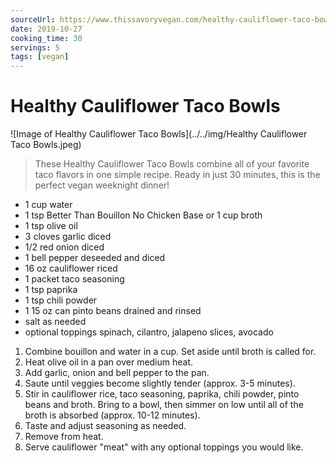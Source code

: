 ```yaml
---
sourceUrl: https://www.thissavoryvegan.com/healthy-cauliflower-taco-bowls/
date: 2019-10-27
cooking_time: 30
servings: 5
tags: [vegan]
---
```

# Healthy Cauliflower Taco Bowls

![Image of Healthy Cauliflower Taco Bowls](../../img/Healthy Cauliflower Taco Bowls.jpeg)

> These Healthy Cauliflower Taco Bowls combine all of your favorite taco flavors in one simple recipe. Ready in just 30 minutes, this is the perfect vegan weeknight dinner!


- 1 cup water
- 1 tsp Better Than Bouillon No Chicken Base or 1 cup broth
- 1 tsp olive oil
- 3 cloves garlic diced
- 1/2 red onion diced
- 1 bell pepper deseeded and diced
- 16 oz cauliflower riced
- 1 packet taco seasoning
- 1 tsp paprika
- 1 tsp chili powder
- 1 15 oz can pinto beans drained and rinsed
- salt as needed
- optional toppings spinach, cilantro, jalapeno slices, avocado


1. Combine bouillon and water in a cup. Set aside until broth is called for.
2. Heat olive oil in a pan over medium heat.
3. Add garlic, onion and bell pepper to the pan.
4. Saute until veggies become slightly tender (approx. 3-5 minutes).
5. Stir in cauliflower rice, taco seasoning, paprika, chili powder, pinto beans and broth. Bring to a bowl, then simmer on low until all of the broth is absorbed (approx. 10-12 minutes).
6. Taste and adjust seasoning as needed.
7. Remove from heat.
8. Serve cauliflower &#34;meat&#34; with any optional toppings you would like.

